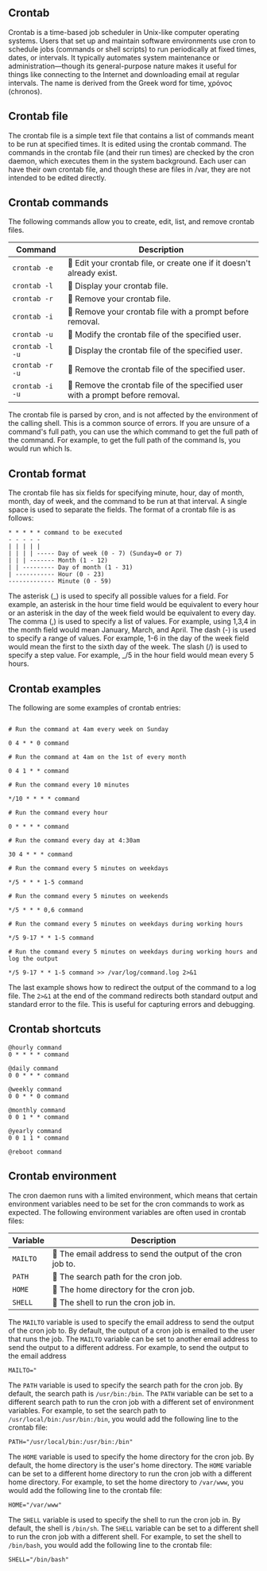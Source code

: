 ## Crontab

Crontab is a time-based job scheduler in Unix-like computer operating systems. Users that set up and maintain software environments use cron to schedule jobs (commands or shell scripts) to run periodically at fixed times, dates, or intervals. It typically automates system maintenance or administration—though its general-purpose nature makes it useful for things like connecting to the Internet and downloading email at regular intervals. The name is derived from the Greek word for time, χρόνος (chronos).

## Crontab file

The crontab file is a simple text file that contains a list of commands meant to be run at specified times. It is edited using the crontab command. The commands in the crontab file (and their run times) are checked by the cron daemon, which executes them in the system background. Each user can have their own crontab file, and though these are files in /var, they are not intended to be edited directly.

## Crontab commands

The following commands allow you to create, edit, list, and remove crontab files.

| Command         | Description                                                                           |
| --------------- | ------------------------------------------------------------------------------------- |
| `crontab -e`    | :pushpin: Edit your crontab file, or create one if it doesn't already exist.          |
| `crontab -l`    | :pushpin: Display your crontab file.                                                  |
| `crontab -r`    | :pushpin: Remove your crontab file.                                                   |
| `crontab -i`    | :pushpin: Remove your crontab file with a prompt before removal.                      |
| `crontab -u`    | :pushpin: Modify the crontab file of the specified user.                              |
| `crontab -l -u` | :pushpin: Display the crontab file of the specified user.                             |
| `crontab -r -u` | :pushpin: Remove the crontab file of the specified user.                              |
| `crontab -i -u` | :pushpin: Remove the crontab file of the specified user with a prompt before removal. |

The crontab file is parsed by cron, and is not affected by the environment of the calling shell. This is a common source of errors. If you are unsure of a command's full path, you can use the which command to get the full path of the command. For example, to get the full path of the command ls, you would run which ls.

## Crontab format

The crontab file has six fields for specifying minute, hour, day of month, month, day of week, and the command to be run at that interval. A single space is used to separate the fields. The format of a crontab file is as follows:

```shell
* * * * * command to be executed
- - - - -
| | | | |
| | | | ----- Day of week (0 - 7) (Sunday=0 or 7)
| | | ------- Month (1 - 12)
| | --------- Day of month (1 - 31)
| ----------- Hour (0 - 23)
------------- Minute (0 - 59)
```

The asterisk (_) is used to specify all possible values for a field. For example, an asterisk in the hour time field would be equivalent to every hour or an asterisk in the day of the week field would be equivalent to every day. The comma (,) is used to specify a list of values. For example, using 1,3,4 in the month field would mean January, March, and April. The dash (-) is used to specify a range of values. For example, 1-6 in the day of the week field would mean the first to the sixth day of the week. The slash (/) is used to specify a step value. For example, _/5 in the hour field would mean every 5 hours.

## Crontab examples

The following are some examples of crontab entries:

```shell

# Run the command at 4am every week on Sunday

0 4 * * 0 command

# Run the command at 4am on the 1st of every month

0 4 1 * * command

# Run the command every 10 minutes

*/10 * * * * command

# Run the command every hour

0 * * * * command

# Run the command every day at 4:30am

30 4 * * * command

# Run the command every 5 minutes on weekdays

*/5 * * * 1-5 command

# Run the command every 5 minutes on weekends

*/5 * * * 0,6 command

# Run the command every 5 minutes on weekdays during working hours

*/5 9-17 * * 1-5 command

# Run the command every 5 minutes on weekdays during working hours and log the output

*/5 9-17 * * 1-5 command >> /var/log/command.log 2>&1

```

The last example shows how to redirect the output of the command to a log file. The `2>&1` at the end of the command redirects both standard output and standard error to the file. This is useful for capturing errors and debugging.

## Crontab shortcuts

```shell
@hourly command
0 * * * * command

@daily command
0 0 * * * command

@weekly command
0 0 * * 0 command

@monthly command
0 0 1 * * command

@yearly command
0 0 1 1 * command

@reboot command
```

## Crontab environment

The cron daemon runs with a limited environment, which means that certain environment variables need to be set for the cron commands to work as expected. The following environment variables are often used in crontab files:

| Variable | Description                                                        |
| -------- | ------------------------------------------------------------------ |
| `MAILTO` | :pushpin: The email address to send the output of the cron job to. |
| `PATH`   | :pushpin: The search path for the cron job.                        |
| `HOME`   | :pushpin: The home directory for the cron job.                     |
| `SHELL`  | :pushpin: The shell to run the cron job in.                        |

The `MAILTO` variable is used to specify the email address to send the output of the cron job to. By default, the output of a cron job is emailed to the user that runs the job. The `MAILTO` variable can be set to another email address to send the output to a different address. For example, to send the output to the email address

```shell
MAILTO="
```

The `PATH` variable is used to specify the search path for the cron job. By default, the search path is `/usr/bin:/bin`. The `PATH` variable can be set to a different search path to run the cron job with a different set of environment variables. For example, to set the search path to `/usr/local/bin:/usr/bin:/bin`, you would add the following line to the crontab file:

```shell
PATH="/usr/local/bin:/usr/bin:/bin"
```

The `HOME` variable is used to specify the home directory for the cron job. By default, the home directory is the user's home directory. The `HOME` variable can be set to a different home directory to run the cron job with a different home directory. For example, to set the home directory to `/var/www`, you would add the following line to the crontab file:

```shell
HOME="/var/www"
```

The `SHELL` variable is used to specify the shell to run the cron job in. By default, the shell is `/bin/sh`. The `SHELL` variable can be set to a different shell to run the cron job with a different shell. For example, to set the shell to `/bin/bash`, you would add the following line to the crontab file:

```shell
SHELL="/bin/bash"
```
